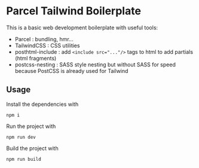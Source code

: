 # Parcel Tailwind Boilerplate

This is a basic web development boilerplate with useful tools:

-  Parcel : bundling, hmr...
-  TailwindCSS : CSS utilities
-  posthtml-include : add `<include src="..."/>` tags to html to add partials (html fragments)
-  postcss-nesting : SASS style nesting but without SASS for speed because PostCSS is already used for Tailwind

## Usage

Install the dependencies with 

```shell
npm i
```

Run the project with
```shell
npm run dev
```

Build the project with
```shell
npm run build
```